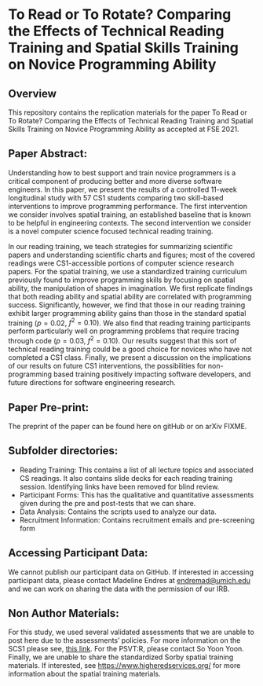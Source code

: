 # To Read or To Rotate? Comparing the Effects of Technical Reading Training and Spatial Skills Training on Novice Programming Ability

## Overview

This repository contains the replication materials for the paper To Read or To Rotate? Comparing the Effects of Technical Reading Training and Spatial Skills Training on Novice Programming Ability as accepted at FSE 2021.

## Paper Abstract:

Understanding how to best support and train novice programmers is a critical component of producing better and more diverse software engineers. In this paper, we present the results of a controlled 11-week longitudinal study with 57 CS1 students comparing two skill-based interventions to improve programming performance. The first intervention we consider involves spatial training, an established baseline that is known to be helpful in engineering contexts. The second intervention we consider is a novel computer science focused technical reading training.

In our reading training, we teach strategies for summarizing scientific papers and understanding scientific charts and figures; most of the covered readings were CS1-accessible portions of computer science research papers. For the spatial training, we use a standardized training curriculum previously found to improve programming skills by focusing on spatial ability, the manipulation of shapes in imagination. We first replicate findings that both reading ability and spatial ability are correlated with programming success. Significantly, however, we find that those in our reading training exhibit larger programming ability gains than those in the standard spatial training ($p = 0.02$, $f^2=0.10$). We also find that reading training participants perform particularly well on programming problems that require tracing through code ($p = 0.03$, $f^2=0.10$). Our results suggest that this sort of technical reading training could be a good choice for novices who have not completed a CS1 class. Finally, we present a discussion on the implications of our results on future CS1 interventions, the possibilities for non-programming based training positively impacting software developers, and future directions for software engineering research.

## Paper Pre-print:

The preprint of the paper can be found here on gitHub or on arXiv FIXME.

## Subfolder directories:

* Reading Training: This contains a list of all lecture topics and associated CS readings. It also contains slide decks for each reading training session. Identifying links have been removed for blind review.
* Participant Forms: This has the qualitative and quantitative assessments given during the pre and post-tests that we can share.
* Data Analysis: Contains the scripts used to analyze our data.
* Recruitment Information: Contains recruitment emails and pre-screening form


## Accessing Participant Data: 

We cannot publish our participant data on GitHub. If interested in accessing participant data, please contact Madeline Endres at endremad@umich.edu and we can work on sharing the data with the permission of our IRB.

## Non Author Materials: 

For this study, we used several validated assessments that we are unable to post here due to the assessments’ policies. For more information on the SCS1 please see, [this link](https://static1.squarespace.com/static/5c33859e620b850e3bd43419/t/5c377c8503ce646c6364997c/1547140229403/SCS1+Info+Sheet.pdf). For the PSVT:R, please contact So Yoon Yoon. Finally, we are unable to share the standardized Sorby spatial training materials. If interested, see https://www.higheredservices.org/ for more information about the spatial training materials.

